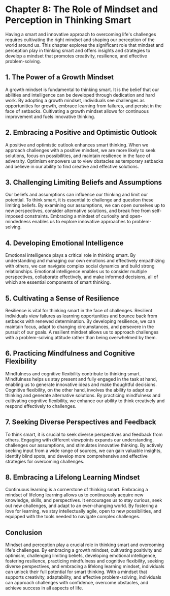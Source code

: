 Chapter 8: The Role of Mindset and Perception in Thinking Smart
===============================================================

Having a smart and innovative approach to overcoming life's challenges requires cultivating the right mindset and shaping our perception of the world around us. This chapter explores the significant role that mindset and perception play in thinking smart and offers insights and strategies to develop a mindset that promotes creativity, resilience, and effective problem-solving.

**1. The Power of a Growth Mindset**
------------------------------------

A growth mindset is fundamental to thinking smart. It is the belief that our abilities and intelligence can be developed through dedication and hard work. By adopting a growth mindset, individuals see challenges as opportunities for growth, embrace learning from failures, and persist in the face of setbacks. Cultivating a growth mindset allows for continuous improvement and fuels innovative thinking.

**2. Embracing a Positive and Optimistic Outlook**
--------------------------------------------------

A positive and optimistic outlook enhances smart thinking. When we approach challenges with a positive mindset, we are more likely to seek solutions, focus on possibilities, and maintain resilience in the face of adversity. Optimism empowers us to view obstacles as temporary setbacks and believe in our ability to find creative and effective solutions.

**3. Challenging Limiting Beliefs and Assumptions**
---------------------------------------------------

Our beliefs and assumptions can influence our thinking and limit our potential. To think smart, it is essential to challenge and question these limiting beliefs. By examining our assumptions, we can open ourselves up to new perspectives, consider alternative solutions, and break free from self-imposed constraints. Embracing a mindset of curiosity and open-mindedness enables us to explore innovative approaches to problem-solving.

**4. Developing Emotional Intelligence**
----------------------------------------

Emotional intelligence plays a critical role in thinking smart. By understanding and managing our own emotions and effectively empathizing with others, we can navigate complex social dynamics and build strong relationships. Emotional intelligence enables us to consider multiple perspectives, collaborate effectively, and make informed decisions, all of which are essential components of smart thinking.

**5. Cultivating a Sense of Resilience**
----------------------------------------

Resilience is vital for thinking smart in the face of challenges. Resilient individuals view failures as learning opportunities and bounce back from setbacks with renewed determination. By developing resilience, we can maintain focus, adapt to changing circumstances, and persevere in the pursuit of our goals. A resilient mindset allows us to approach challenges with a problem-solving attitude rather than being overwhelmed by them.

**6. Practicing Mindfulness and Cognitive Flexibility**
-------------------------------------------------------

Mindfulness and cognitive flexibility contribute to thinking smart. Mindfulness helps us stay present and fully engaged in the task at hand, enabling us to generate innovative ideas and make thoughtful decisions. Cognitive flexibility, on the other hand, involves the ability to adapt our thinking and generate alternative solutions. By practicing mindfulness and cultivating cognitive flexibility, we enhance our ability to think creatively and respond effectively to challenges.

**7. Seeking Diverse Perspectives and Feedback**
------------------------------------------------

To think smart, it is crucial to seek diverse perspectives and feedback from others. Engaging with different viewpoints expands our understanding, challenges our assumptions, and stimulates innovative thinking. By actively seeking input from a wide range of sources, we can gain valuable insights, identify blind spots, and develop more comprehensive and effective strategies for overcoming challenges.

**8. Embracing a Lifelong Learning Mindset**
--------------------------------------------

Continuous learning is a cornerstone of thinking smart. Embracing a mindset of lifelong learning allows us to continuously acquire new knowledge, skills, and perspectives. It encourages us to stay curious, seek out new challenges, and adapt to an ever-changing world. By fostering a love for learning, we stay intellectually agile, open to new possibilities, and equipped with the tools needed to navigate complex challenges.

**Conclusion**
--------------

Mindset and perception play a crucial role in thinking smart and overcoming life's challenges. By embracing a growth mindset, cultivating positivity and optimism, challenging limiting beliefs, developing emotional intelligence, fostering resilience, practicing mindfulness and cognitive flexibility, seeking diverse perspectives, and embracing a lifelong learning mindset, individuals can unlock their full potential for smart thinking. With a mindset that supports creativity, adaptability, and effective problem-solving, individuals can approach challenges with confidence, overcome obstacles, and achieve success in all aspects of life.

